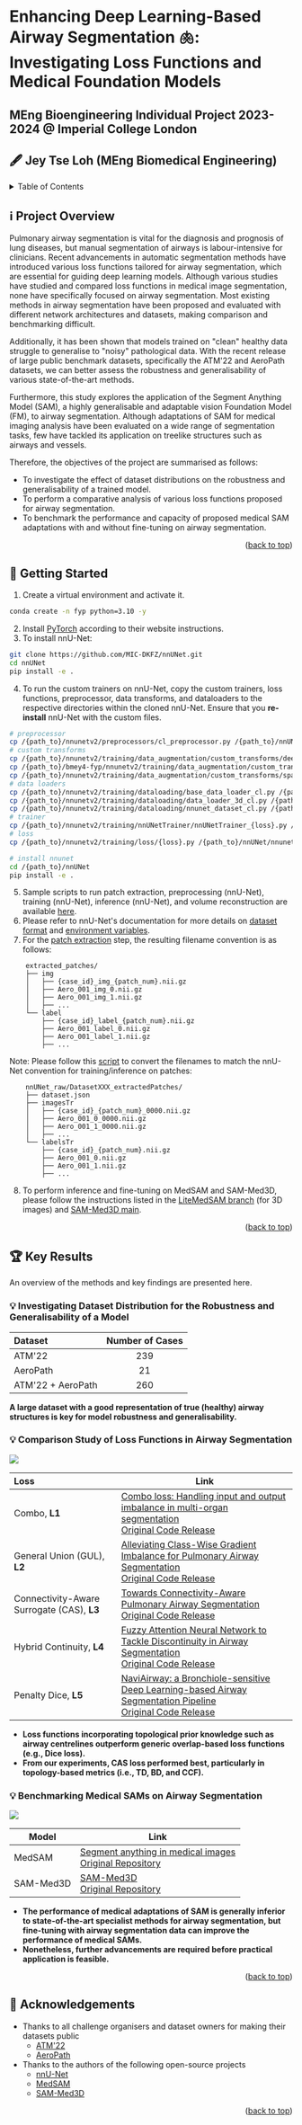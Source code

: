 <a name="readme-top"></a>

# Enhancing Deep Learning-Based Airway Segmentation 🫁: Investigating Loss Functions and Medical Foundation Models 
## MEng Bioengineering Individual Project 2023-2024 @ Imperial College London
## 🖋️ Jey Tse Loh (MEng Biomedical Engineering)

<!-- TABLE OF CONTENTS -->
<details>
  <summary>Table of Contents</summary>
  <ol>
    <li><a href="#abstract">Project Overview</a></li>
    <li><a href="#getting-started">Getting Started</a></li>
    <li><a href="#key-results">Key Results</a></li>
      <ul>
        <li><a href="#investigate-datasets">Investigating Dataset Distribution for the Robustness and Generalisability of a Model</a></li>
        <li><a href="#comparison-study">Comparison Study of Loss Functions in Airway Segmentation</a></li>
        <li><a href="#benchmarking-sam">Benchmarking Medical SAMs on Airway Segmentation</a></li>
      </ul>
    </li>
    <li><a href="#acknowledgements">Acknowledgements</a></li>
  </ol>
</details>

<a name="abstract"></a>
## ℹ️ Project Overview
Pulmonary airway segmentation is vital for the diagnosis and prognosis of lung diseases, but manual segmentation of airways is labour-intensive for clinicians. Recent advancements in automatic segmentation methods have introduced various loss functions tailored for airway segmentation, which are essential for guiding deep learning models. Although various studies have studied and compared loss functions in medical image segmentation, none have specifically focused on airway segmentation. Most existing methods in airway segmentation have been proposed and evaluated with different network architectures and datasets, making comparison and benchmarking difficult.

Additionally, it has been shown that models trained on "clean" healthy data struggle to generalise to "noisy" pathological data. With the recent release of large public benchmark datasets, specifically the ATM'22 and AeroPath datasets, we can better assess the robustness and generalisability of various state-of-the-art methods.

Furthermore, this study explores the application of the Segment Anything Model (SAM), a highly generalisable and adaptable vision Foundation Model (FM), to airway segmentation. Although adaptations of SAM for medical imaging analysis have been evaluated on a wide range of segmentation tasks, few have tackled its application on treelike structures such as airways and vessels.

Therefore, the objectives of the project are summarised as follows:
- To investigate the effect of dataset distributions on the robustness and generalisability of a trained model.
- To perform a comparative analysis of various loss functions proposed for airway segmentation.
- To benchmark the performance and capacity of proposed medical SAM adaptations with and without fine-tuning on airway segmentation.

<p align="right">(<a href="#readme-top">back to top</a>)</p>

<a name="getting-started"></a>
## 🚀 Getting Started
1. Create a virtual environment and activate it.
```bash
conda create -n fyp python=3.10 -y
```
2. Install [PyTorch](https://pytorch.org/get-started/locally/) according to their website instructions.
3. To install nnU-Net:
```bash
git clone https://github.com/MIC-DKFZ/nnUNet.git
cd nnUNet
pip install -e .
```
4. To run the custom trainers on nnU-Net, copy the custom trainers, loss functions, preprocessor, data transforms, and dataloaders to the respective directories within the cloned nnU-Net. Ensure that you **re-install** nnU-Net with the custom files.
```bash
# preprocessor
cp /{path_to}/nnunetv2/preprocessors/cl_preprocessor.py /{path_to}/nnUNet/nnunetv2/preprocessing/preprocessors
# custom transforms
cp /{path_to}/nnunetv2/training/data_augmentation/custom_transforms/deep_supervision_downsampling_cl.py /{path_to}/nnUNet/nnunetv2/training/data_augmentation/custom_transforms
cp /{path_to}/bmey4-fyp/nnunetv2/training/data_augmentation/custom_transforms/mirror_transform_cl.py /{path_to}/nnUNet/nnunetv2/training/data_augmentation/custom_transforms
cp /{path_to}/nnunetv2/training/data_augmentation/custom_transforms/spatial_transform_cl.py /{path_to}/nnUNet/nnunetv2/training/data_augmentation/custom_transforms
# data loaders
cp /{path_to}/nnunetv2/training/dataloading/base_data_loader_cl.py /{path_to}/nnUNet/nnunetv2/training/dataloading
cp /{path_to}/nnunetv2/training/dataloading/data_loader_3d_cl.py /{path_to}/nnUNet/nnunetv2/training/dataloading
cp /{path_to}/nnunetv2/training/dataloading/nnunet_dataset_cl.py /{path_to}/nnUNet/nnunetv2/training/dataloading
# trainer
cp /{path_to}/nnunetv2/training/nnUNetTrainer/nnUNetTrainer_{loss}.py /{path_to}/nnUNet/nnunetv2/training/nnUNetTrainer
# loss
cp /{path_to}/nnunetv2/training/loss/{loss}.py /{path_to}/nnUNet/nnunetv2/training/loss

# install nnunet
cd /{path_to}/nnUNet
pip install -e .
```
5. Sample scripts to run patch extraction, preprocessing (nnU-Net), training (nnU-Net), inference (nnU-Net), and volume reconstruction are available [here](nnunetv2/scripts/).
6. Please refer to nnU-Net's documentation for more details on [dataset format](https://github.com/MIC-DKFZ/nnUNet/blob/master/documentation/dataset_format.md) and [environment variables](https://github.com/MIC-DKFZ/nnUNet/blob/master/documentation/set_environment_variables.md).
7. For the [patch extraction](utils/extract_patches.py) step, the resulting filename convention is as follows:
```
    extracted_patches/
    ├── img
    │   ├── {case_id}_img_{patch_num}.nii.gz
    │   ├── Aero_001_img_0.nii.gz
    │   ├── Aero_001_img_1.nii.gz
    │   ├── ...
    └── label
        ├── {case_id}_label_{patch_num}.nii.gz
        ├── Aero_001_label_0.nii.gz
        ├── Aero_001_label_1.nii.gz
        ├── ...
```
Note: 
Please follow this [script](utils/file_rename.py) to convert the filenames to match the nnU-Net convention for training/inference on patches:
```
    nnUNet_raw/DatasetXXX_extractedPatches/
    ├── dataset.json
    ├── imagesTr
    │   ├── {case_id}_{patch_num}_0000.nii.gz
    │   ├── Aero_001_0_0000.nii.gz
    │   ├── Aero_001_1_0000.nii.gz
    │   ├── ...
    └── labelsTr
        ├── {case_id}_{patch_num}.nii.gz
        ├── Aero_001_0.nii.gz
        ├── Aero_001_1.nii.gz
        ├── ...
```
8. To perform inference and fine-tuning on MedSAM and SAM-Med3D, please follow the instructions listed in the [LiteMedSAM branch](https://github.com/bowang-lab/MedSAM/tree/LiteMedSAM) (for 3D images) and [SAM-Med3D main](https://github.com/uni-medical/SAM-Med3D/tree/main).

<p align="right">(<a href="#readme-top">back to top</a>)</p>

<a name="key-results"></a>
## 🏆 Key Results
An overview of the methods and key findings are presented here.

<a name="investigate-datasets"></a>
### 💡 Investigating Dataset Distribution for the Robustness and Generalisability of a Model
| **Dataset**       | **Number of Cases** |
|:---|:---:|
| ATM'22            |         239         |
| AeroPath          |          21         |
| ATM'22 + AeroPath |         260         |

**A large dataset with a good representation of true (healthy) airway structures is key for model robustness and generalisability.**

<a name="comparison-study"></a>
### 💡 Comparison Study of Loss Functions in Airway Segmentation

<div align="left">
  <img src="assets/comparison-pipeline-highres.png">
</div>

|              **Loss**              | **Link**                                                                                                                                                                                                                                                                                                                                                                 |
|:----------------------------------|--------------------------------------------------------------------------------------------------------------------------------------------------------------------------------------------------------------------------------------------------------------------------------------------------------------------------------------------------------------------------|
| Combo, **L1**                         | [Combo loss: Handling input and output imbalance in multi-organ segmentation]( https://www.sciencedirect.com/science/article/pii/S0895611118305688?casa_token=4Q_znPQXFOgAAAAA:TReCw4sSZPNo-JUaMX1-eY__K7CnIZyBguDEklHBPnvUEuWDr-U9uclwJRZd5HukFX7RnU6f) <br> [Original Code Release](https://github.com/MIC-DKFZ/nnUNet/blob/master/nnunetv2)                                                  |
| General Union (GUL), **L2**                | [Alleviating Class-Wise Gradient Imbalance for Pulmonary Airway Segmentation](https://ieeexplore.ieee.org/abstract/document/9427208?casa_token=yoN6BvlPSAYAAAAA:vh08xX4dJ4YSconamkm5eC5YciU7J4uYIQAxNrd44RXua2vx6HhSDj4Y5w-dByiPTtlBqxg&amp;amp;amp;amp;amp;amp;amp;amp;amp;amp;amp;amp;signout=success) <br> [Original Code Release](https://github.com/haozheng-sjtu/3d-airway-segmentation) |
| Connectivity-Aware Surrogate (CAS), **L3** | [Towards Connectivity-Aware Pulmonary Airway Segmentation](https://ieeexplore.ieee.org/document/10283811) <br> [Original Code Release](https://github.com/Puzzled-Hui/Connectivity-Aware-Airway-Segmentation)                                                                                                                                                                                  |
| Hybrid Continuity, **L4**                  | [Fuzzy Attention Neural Network to Tackle Discontinuity in Airway Segmentation](https://ieeexplore.ieee.org/abstract/document/10129972?casa_token=A6SwmZUGnLIAAAAA:YUd1adKp4yrWHD5hdXpb940u51tB-E63AFJ4XV1qDLbx1pO2VbkA6RTB1k0R_ReCszLBS4Y) <br> [Original Code Release](https://github.com/Nandayang/FANN-for-airway-segmentation)                                                            |
| Penalty Dice, **L5**                       | [NaviAirway: a Bronchiole-sensitive Deep Learning-based Airway Segmentation Pipeline](https://arxiv.org/abs/2203.04294) <br> [Original Code Release](https://github.com/AntonotnaWang/NaviAirway)                                                                                                                                                                                              |

- **Loss functions incorporating topological prior knowledge such as airway centrelines outperform generic overlap-based loss functions (e.g., Dice loss).**
- **From our experiments, CAS loss performed best, particularly in topology-based metrics (i.e., TD, BD, and CCF).**

<a name="benchmarking-sam"></a>
### 💡 Benchmarking Medical SAMs on Airway Segmentation

<div align="left">
  <img src="assets/benchmark-pipeline-highres.png">
</div>

| **Model** | **Link** |
|-----------|----------|
| MedSAM    | [Segment anything in medical images](https://www.nature.com/articles/s41467-024-44824-z) <br> [Original Repository](https://github.com/bowang-lab/MedSAM)         |
| SAM-Med3D | [SAM-Med3D](https://arxiv.org/abs/2310.15161) <br> [Original Repository](https://github.com/uni-medical/SAM-Med3D)         |

- **The performance of medical adaptations of SAM is generally inferior to state-of-the-art specialist methods for airway segmentation, but fine-tuning with airway segmentation data can improve the performance of medical SAMs.**
- **Nonetheless, further advancements are required before practical application is feasible.**

<p align="right">(<a href="#readme-top">back to top</a>)</p>

<a name="acknowledgements"></a>
## 🙏 Acknowledgements
- Thanks to all challenge organisers and dataset owners for making their datasets public
  - [ATM'22](https://atm22.grand-challenge.org/)
  - [AeroPath](https://github.com/raidionics/AeroPath)
- Thanks to the authors of the following open-source projects
  - [nnU-Net](https://github.com/MIC-DKFZ/nnUNet)
  - [MedSAM](https://github.com/bowang-lab/MedSAM)
  - [SAM-Med3D](https://github.com/uni-medical/SAM-Med3D)

<p align="right">(<a href="#readme-top">back to top</a>)</p>



